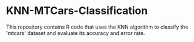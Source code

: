 # KNN-MTCars-Classification
This repository contains R code that uses the KNN algorithm to classify the 'mtcars' dataset and evaluate its accuracy and error rate.
